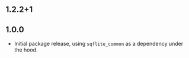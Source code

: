 ## 1.2.2+1

## 1.0.0

* Initial package release, using `sqflite_common` as a dependency under the hood.

